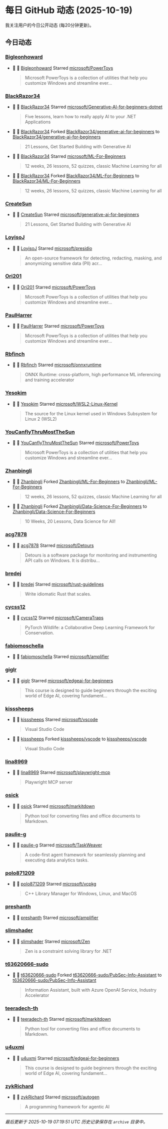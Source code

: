 # 每日 GitHub 动态 (2025-10-19)

我关注用户的今日公开动态 (每20分钟更新)。

## 今日动态

### [Bigleonhoward](https://github.com/Bigleonhoward)
- 🌟 👤 [Bigleonhoward](https://github.com/Bigleonhoward) Starred [microsoft/PowerToys](https://github.com/microsoft/PowerToys)
  > Microsoft PowerToys is a collection of utilities that help you customize Windows and streamline ever...

### [BlackRazor34](https://github.com/BlackRazor34)
- 🌟 👤 [BlackRazor34](https://github.com/BlackRazor34) Starred [microsoft/Generative-AI-for-beginners-dotnet](https://github.com/microsoft/Generative-AI-for-beginners-dotnet)
  > Five lessons, learn how to really apply AI to your .NET Applications
- 🍴 👤 [BlackRazor34](https://github.com/BlackRazor34) Forked [BlackRazor34/generative-ai-for-beginners](https://github.com/BlackRazor34/generative-ai-for-beginners) to [BlackRazor34/generative-ai-for-beginners](https://github.com/BlackRazor34/generative-ai-for-beginners)
  > 21 Lessons, Get Started Building with Generative AI 
- 🌟 👤 [BlackRazor34](https://github.com/BlackRazor34) Starred [microsoft/ML-For-Beginners](https://github.com/microsoft/ML-For-Beginners)
  > 12 weeks, 26 lessons, 52 quizzes, classic Machine Learning for all
- 🍴 👤 [BlackRazor34](https://github.com/BlackRazor34) Forked [BlackRazor34/ML-For-Beginners](https://github.com/BlackRazor34/ML-For-Beginners) to [BlackRazor34/ML-For-Beginners](https://github.com/BlackRazor34/ML-For-Beginners)
  > 12 weeks, 26 lessons, 52 quizzes, classic Machine Learning for all

### [CreateSun](https://github.com/CreateSun)
- 🌟 👤 [CreateSun](https://github.com/CreateSun) Starred [microsoft/generative-ai-for-beginners](https://github.com/microsoft/generative-ai-for-beginners)
  > 21 Lessons, Get Started Building with Generative AI 

### [LoyisoJ](https://github.com/LoyisoJ)
- 🌟 👤 [LoyisoJ](https://github.com/LoyisoJ) Starred [microsoft/presidio](https://github.com/microsoft/presidio)
  > An open-source framework for detecting, redacting, masking, and anonymizing sensitive data (PII) acr...

### [Ori201](https://github.com/Ori201)
- 🌟 👤 [Ori201](https://github.com/Ori201) Starred [microsoft/PowerToys](https://github.com/microsoft/PowerToys)
  > Microsoft PowerToys is a collection of utilities that help you customize Windows and streamline ever...

### [PaulHarrer](https://github.com/PaulHarrer)
- 🌟 👤 [PaulHarrer](https://github.com/PaulHarrer) Starred [microsoft/PowerToys](https://github.com/microsoft/PowerToys)
  > Microsoft PowerToys is a collection of utilities that help you customize Windows and streamline ever...

### [Rbfinch](https://github.com/Rbfinch)
- 🌟 👤 [Rbfinch](https://github.com/Rbfinch) Starred [microsoft/onnxruntime](https://github.com/microsoft/onnxruntime)
  > ONNX Runtime: cross-platform, high performance ML inferencing and training accelerator

### [Yesokim](https://github.com/Yesokim)
- 🌟 👤 [Yesokim](https://github.com/Yesokim) Starred [microsoft/WSL2-Linux-Kernel](https://github.com/microsoft/WSL2-Linux-Kernel)
  > The source for the Linux kernel used in Windows Subsystem for Linux 2 (WSL2)

### [YouCanflyThruMostTheSun](https://github.com/YouCanflyThruMostTheSun)
- 🌟 👤 [YouCanflyThruMostTheSun](https://github.com/YouCanflyThruMostTheSun) Starred [microsoft/PowerToys](https://github.com/microsoft/PowerToys)
  > Microsoft PowerToys is a collection of utilities that help you customize Windows and streamline ever...

### [Zhanbingli](https://github.com/Zhanbingli)
- 🍴 👤 [Zhanbingli](https://github.com/Zhanbingli) Forked [Zhanbingli/ML-For-Beginners](https://github.com/Zhanbingli/ML-For-Beginners) to [Zhanbingli/ML-For-Beginners](https://github.com/Zhanbingli/ML-For-Beginners)
  > 12 weeks, 26 lessons, 52 quizzes, classic Machine Learning for all
- 🍴 👤 [Zhanbingli](https://github.com/Zhanbingli) Forked [Zhanbingli/Data-Science-For-Beginners](https://github.com/Zhanbingli/Data-Science-For-Beginners) to [Zhanbingli/Data-Science-For-Beginners](https://github.com/Zhanbingli/Data-Science-For-Beginners)
  > 10 Weeks, 20 Lessons, Data Science for All!

### [acg7878](https://github.com/acg7878)
- 🌟 👤 [acg7878](https://github.com/acg7878) Starred [microsoft/Detours](https://github.com/microsoft/Detours)
  > Detours is a software package for monitoring and instrumenting API calls on Windows.  It is distribu...

### [bredej](https://github.com/bredej)
- 🌟 👤 [bredej](https://github.com/bredej) Starred [microsoft/rust-guidelines](https://github.com/microsoft/rust-guidelines)
  > Write idiomatic Rust that scales.

### [cycss12](https://github.com/cycss12)
- 🌟 👤 [cycss12](https://github.com/cycss12) Starred [microsoft/CameraTraps](https://github.com/microsoft/CameraTraps)
  > PyTorch Wildlife: a Collaborative Deep Learning Framework for Conservation.

### [fabiomoschella](https://github.com/fabiomoschella)
- 🌟 👤 [fabiomoschella](https://github.com/fabiomoschella) Starred [microsoft/amplifier](https://github.com/microsoft/amplifier)

### [giglr](https://github.com/giglr)
- 🌟 👤 [giglr](https://github.com/giglr) Starred [microsoft/edgeai-for-beginners](https://github.com/microsoft/edgeai-for-beginners)
  > This course is designed to guide beginners through the exciting world of Edge AI, covering fundament...

### [kisssheeps](https://github.com/kisssheeps)
- 🌟 👤 [kisssheeps](https://github.com/kisssheeps) Starred [microsoft/vscode](https://github.com/microsoft/vscode)
  > Visual Studio Code
- 🍴 👤 [kisssheeps](https://github.com/kisssheeps) Forked [kisssheeps/vscode](https://github.com/kisssheeps/vscode) to [kisssheeps/vscode](https://github.com/kisssheeps/vscode)
  > Visual Studio Code

### [lina8969](https://github.com/lina8969)
- 🌟 👤 [lina8969](https://github.com/lina8969) Starred [microsoft/playwright-mcp](https://github.com/microsoft/playwright-mcp)
  > Playwright MCP server

### [osick](https://github.com/osick)
- 🌟 👤 [osick](https://github.com/osick) Starred [microsoft/markitdown](https://github.com/microsoft/markitdown)
  > Python tool for converting files and office documents to Markdown.

### [paulie-g](https://github.com/paulie-g)
- 🌟 👤 [paulie-g](https://github.com/paulie-g) Starred [microsoft/TaskWeaver](https://github.com/microsoft/TaskWeaver)
  > A code-first agent framework for seamlessly planning and executing data analytics tasks. 

### [polo871209](https://github.com/polo871209)
- 🌟 👤 [polo871209](https://github.com/polo871209) Starred [microsoft/vcpkg](https://github.com/microsoft/vcpkg)
  > C++ Library Manager for Windows, Linux, and MacOS

### [preshanth](https://github.com/preshanth)
- 🌟 👤 [preshanth](https://github.com/preshanth) Starred [microsoft/amplifier](https://github.com/microsoft/amplifier)

### [slimshader](https://github.com/slimshader)
- 🌟 👤 [slimshader](https://github.com/slimshader) Starred [microsoft/Zen](https://github.com/microsoft/Zen)
  > Zen is a constraint solving library for .NET

### [t63620666-sudo](https://github.com/t63620666-sudo)
- 🍴 👤 [t63620666-sudo](https://github.com/t63620666-sudo) Forked [t63620666-sudo/PubSec-Info-Assistant](https://github.com/t63620666-sudo/PubSec-Info-Assistant) to [t63620666-sudo/PubSec-Info-Assistant](https://github.com/t63620666-sudo/PubSec-Info-Assistant)
  > Information Assistant, built with Azure OpenAI Service, Industry Accelerator

### [teeradech-th](https://github.com/teeradech-th)
- 🌟 👤 [teeradech-th](https://github.com/teeradech-th) Starred [microsoft/markitdown](https://github.com/microsoft/markitdown)
  > Python tool for converting files and office documents to Markdown.

### [u4uxmi](https://github.com/u4uxmi)
- 🌟 👤 [u4uxmi](https://github.com/u4uxmi) Starred [microsoft/edgeai-for-beginners](https://github.com/microsoft/edgeai-for-beginners)
  > This course is designed to guide beginners through the exciting world of Edge AI, covering fundament...

### [zykRichard](https://github.com/zykRichard)
- 🌟 👤 [zykRichard](https://github.com/zykRichard) Starred [microsoft/autogen](https://github.com/microsoft/autogen)
  > A programming framework for agentic AI


---
*最后更新于 2025-10-19 07:19:51 UTC*
*历史记录保存在 `archive` 目录中。*
